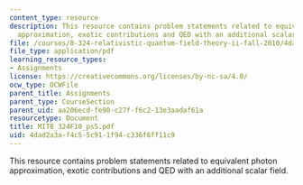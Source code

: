 ```yaml
---
content_type: resource
description: This resource contains problem statements related to equivalent photon
  approximation, exotic contributions and QED with an additional scalar field.
file: /courses/8-324-relativistic-quantum-field-theory-ii-fall-2010/4dad2a3af4c55c911f94c336f6ff11c9_MIT8_324F10_ps5.pdf
file_type: application/pdf
learning_resource_types:
- Assignments
license: https://creativecommons.org/licenses/by-nc-sa/4.0/
ocw_type: OCWFile
parent_title: Assignments
parent_type: CourseSection
parent_uid: aa206ecd-fe90-c27f-f6c2-13e3aadaf61a
resourcetype: Document
title: MIT8_324F10_ps5.pdf
uid: 4dad2a3a-f4c5-5c91-1f94-c336f6ff11c9
---
```

This resource contains problem statements related to equivalent photon approximation, exotic contributions and QED with an additional scalar field.